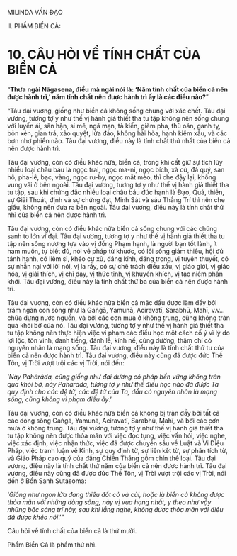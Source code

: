 MILINDA VẤN ĐẠO

II. PHẨM BIỂN CẢ:

# 10. CÂU HỎI VỀ TÍNH CHẤT CỦA BIỂN CẢ

“**Thưa ngài Nāgasena, điều mà ngài nói là: ‘Năm tính chất của biển cả nên được hành trì,’ năm tính chất nên được hành trì ấy là các điều nào?**”

“Tâu đại vương, giống như biển cả không sống chung với xác chết. Tâu đại vương, tương tợ y như thế vị hành giả thiết tha tu tập không nên sống chung với luyến ái, sân hận, si mê, ngã mạn, tà kiến, gièm pha, thù oán, ganh tỵ, bỏn xẻn, gian trá, xảo quyệt, lừa đảo, không hài hòa, hạnh kiểm xấu, và các bợn nhơ phiền não. Tâu đại vương, điều này là tính chất thứ nhất của biển cả nên được hành trì.

Tâu đại vương, còn có điều khác nữa, biển cả, trong khi cất giữ sự tích lũy nhiều loại châu báu là ngọc trai, ngọc ma-ni, ngọc bích, xà cừ, đá quý, san hô, pha-lê, bạc, vàng, ngọc ru-by, ngọc mắt mèo, thì che đậy lại, không vung vãi ở bên ngoài. Tâu đại vương, tương tợ y như thế vị hành giả thiết tha tu tập, sau khi chứng đắc nhiều loại châu báu đức hạnh là Đạo, Quả, thiền, sự Giải Thoát, định và sự chứng đạt, Minh Sát và sáu Thắng Trí thì nên che giấu, không nên đưa ra bên ngoài. Tâu đại vương, điều này là tính chất thứ nhì của biển cả nên được hành trì.

Tâu đại vương, còn có điều khác nữa biển cả sống chung với các chúng sanh to lớn vĩ đại. Tâu đại vương, tương tợ y như thế vị hành giả thiết tha tu tập nên sống nương tựa vào vị đồng Phạm hạnh, là người bạn tốt lành, ít ham muốn, tự biết đủ, nói về pháp từ khước, có lối sống giảm thiểu, hội đủ tánh hạnh, có liêm sỉ, khéo cư xử, đáng kính, đáng trọng, vị tuyên thuyết, có sự nhẫn nại với lời nói, vị la rầy, có sự chê trách điều xấu, vị giáo giới, vị giáo hóa, vị giải thích, vị chỉ dạy, vị thức tỉnh, vị khuyến khích, vị tạo niềm phấn khởi. Tâu đại vương, điều này là tính chất thứ ba của biển cả nên được hành trì.

Tâu đại vương, còn có điều khác nữa biển cả mặc dầu được làm đầy bởi trăm ngàn con sông như là Gaṅgā, Yamunā, Aciravatī, Sarabhū, Mahī, v.v… chứa đựng nước nguồn, và bởi các cơn mưa ở không trung, cũng không tràn qua khỏi bờ của nó. Tâu đại vương, tương tợ y như thế vị hành giả thiết tha tu tập không nên thực hiện việc vi phạm các điều học một cách cố ý vì lý do lợi lộc, tôn vinh, danh tiếng, đảnh lễ, kính nể, cúng dường, thậm chí có nguyên nhân là mạng sống. Tâu đại vương, điều này là tính chất thứ tư của biển cả nên được hành trì. Tâu đại vương, điều này cũng đã được đức Thế Tôn, vị Trời vượt trội các vị Trời, nói đến:

‘_Này Pahārāda, cũng giống như đại dương có pháp bền vững không tràn qua khỏi bờ, này Pahārāda, tương tợ y như thế điều học nào đã được Ta quy định cho các đệ tử, các đệ tử của Ta, dầu có nguyên nhân là mạng sống, cũng không vi phạm điều ấy_.’

Tâu đại vương, còn có điều khác nữa biển cả không bị tràn đầy bởi tất cả các dòng sông Gaṅgā, Yamunā, Aciravatī, Sarabhū, Mahī, và bởi các cơn mưa ở không trung. Tâu đại vương, tương tợ y như thế vị hành giả thiết tha tu tập không nên được thỏa mãn với việc đọc tụng, việc vấn hỏi, việc nghe, việc xác định, việc nhận thức, việc đã được chuyên sâu về Luật và Vi Diệu Pháp, việc tranh luận về Kinh, sự quy định từ, sự liên kết từ, sự phân tích từ, và Giáo Pháp cao quý của đấng Chiến Thắng gồm chín thể loại. Tâu đại vương, điều này là tính chất thứ năm của biển cả nên được hành trì. Tâu đại vương, điều này cũng đã được đức Thế Tôn, vị Trời vượt trội các vị Trời, nói đến ở Bổn Sanh Sutasoma:

‘_Giống như ngọn lửa đang thiêu đốt cỏ và củi, hoặc là biển cả không được thỏa mãn với những dòng sông, này vị vua hạng nhất, y theo như vậy những bậc sáng trí này, sau khi lắng nghe, không được thỏa mãn với điều đã được khéo nói_.’”

Câu hỏi về tính chất của biển cả là thứ mười.

Phẩm Biển Cả là phẩm thứ nhì.
